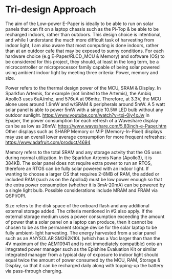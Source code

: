 # Tri-design Approach

The aim of the Low-power E-Paper is ideally to be able to run on solar panels that can fit on a laptop chassis such as the Pi-Top & be able to be recharged indoors, rather than outdoors. This design choice is intentional, and while I understand the much more difficult task of harvesting from indoor light, I am also aware that most computing is done indoors, rather than at an outdoor cafe that may be exposed to sunny conditions. For each hardware choice (e.g E-Paper/RLCD,,MCU & Memory) and software (OS) to be considered for this project, they should, at least in the long term, be a microcontroller or microprocessor family capable of being solar powered using ambient indoor light by meeting three criteria: Power, memory and size.

Power refers to the thermal design power of the MCU, SRAM & Display. In Sparkfun Artemis, for example (not limited to the Artemis), the Ambiq Apollo3 uses 6uA/mhz, and 576uA at 96mhz. Therefore, at 3.3V, the MCU alone uses around 1.9mW and w/SRAM & peripherals around 5mW. A 5 watt solar panel is able to power 5mW with a single 10.5W LED bulb without any outdoor sunlight. https://www.youtube.com/watch?v=txj-0iy4xJw In Epaper, the power consumption for each refresh of a Waveshare display can be as low as 26mW: https://www.waveshare.com/5.83inch-e-Paper.htm Other displays such as SHARP Memory or MIP (Memory-In-Pixel) displays may use an overall lower average consumption for more frequent refreshes: https://www.adafruit.com/product/4694

Memory refers to the total SRAM and any storage actvity that the OS uses during normal utilization. In the Sparkfun Artemis Nano (Apollo3), it is 384KB. The solar panel does not require extra power to run an RTOS, therefore an RTOS can be fully solar powered with an indoor light. If wanting to choose a larger OS that requires 2-8MB of RAM, the added or included RAM (such as on the Apollo4) must be low power enough so that the extra power consumption (whether it is 3mA-20mA) can be powered by a single light bulb. Possible considerations include MRAM and FRAM via QSPI/OPI.

Size refers to the disk space of the onboard flash and any additional external storage added. The criteria mentioned in #2 also apply. If the external storage medium uses a power consumption exceeding the amount of power that a solar panel on a laptop can produce, then it cannot be chosen to be as the permanent storage device for the solar laptop to be fully ambient-light harvesting. The energy harvested from a solar panel such as an ANYSOLAR SM262K10L (which has a Voc larger than than the 4V maximum of the AEM10941 and is not immediately compatible) onto an integrated power manager such as the Epishine Evaluation Kit or similar integrated manager from a typical day of exposure to indoor light should equal twice the amount of power consumed by the MCU, RAM, Storage & Display, so that it can be recharged daily along with topping-up the battery via pass-through charging.
